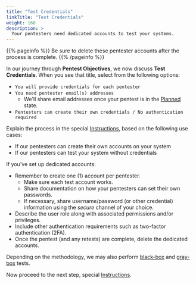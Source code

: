 ```yaml
---
title: "Test Credentials"
linkTitle: "Test Credentials"
weight: 160
description: >
  Your pentesters need dedicated accounts to test your systems.
---
```


{{% pageinfo %}}
Be sure to delete these pentester accounts after the process is complete.
{{% /pageinfo %}}

In our journey through **Pentest Objectives**, we now discuss **Test Credentials**.
When you see that title, select from the following options:

- `You will provide credentials for each pentester`
- `You need pentester email(s) addresses`
  - We'll share email addresses once your pentest is in the [Planned](../../../penteststates/) state. 
- `Pentesters can create their own credentials / No authentication required`

Explain the process in the special [Instructions](../special-instructions), based on the
following use cases:
- If our pentesters can create their own accounts on your system
- If our pentesters can test your system without credentials


If you've set up dedicated accounts:

- Remember to create one (1) account per pentester.
  - Make sure each test account works.
  - Share documentation on how your pentesters can set their own passwords.
  - If necessary, share username/password (or other credential) information using the _secure_ channel of your choice.
- Describe the user role along with associated permissions and/or privileges.
- Include other authentication requirements such as two-factor authentication (2FA).
- Once the pentest (and any retests) are complete, delete the dedicated accounts.

Depending on the methodology, we may also perform
[black-box](../../glossary/#black-box-testing) and 
[gray-box](../../glossary/#gray-box-testing) tests.

Now proceed to the next step, special [Instructions](../special-instructions).
